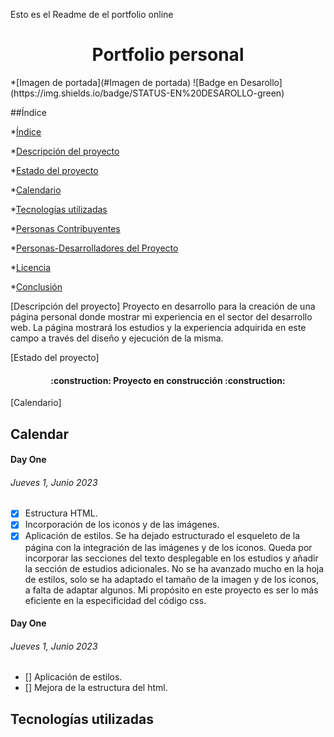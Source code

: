 Esto es el Readme de el portfolio online

<h1 align="center"> Portfolio personal </h1>
*[Imagen de portada](#Imagen de portada)
![Badge en Desarollo](https://img.shields.io/badge/STATUS-EN%20DESAROLLO-green)

##Índice

*[Índice](#índice)

*[Descripción del proyecto](#descripción-del-proyecto)

*[Estado del proyecto](#Estado-del-proyecto)

*[Calendario](#Calendario)

*[Tecnologías utilizadas](#tecnologías-utilizadas)

*[Personas Contribuyentes](#personas-contribuyentes)

*[Personas-Desarrolladores del Proyecto](#personas-desarrolladores)

*[Licencia](#licencia)

*[Conclusión](#conclusión)

[Descripción del proyecto]
Proyecto en desarrollo para la creación de una página personal donde mostrar mi experiencia en el sector del desarrollo web. La página mostrará los estudios y la experiencia adquirida en este campo a través del diseño y ejecución de la misma.

[Estado del proyecto]
<h4 align="center">
:construction: Proyecto en construcción :construction:
</h4>

[Calendario]

## Calendar
#### Day One


###### Jueves 1, Junio 2023

- [x] Estructura HTML.
- [x] Incorporación de los iconos y de las imágenes.
- [x] Aplicación de estilos.
Se ha dejado estructurado el esqueleto de la página con la integración de las imágenes y de los iconos. Queda por incorporar las secciones del texto desplegable en los estudios y añadir la sección de estudios adicionales. No se ha avanzado mucho en la hoja de estilos, solo se ha adaptado el tamaño de la imagen y de los iconos, a falta de adaptar algunos. Mi propósito en este proyecto es ser lo más eficiente en la especificidad del código css. 

#### Day One


###### Jueves 1, Junio 2023

- [] Aplicación de estilos.
- [] Mejora de la estructura del html.

## Tecnologías utilizadas



